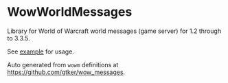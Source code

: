 # WowWorldMessages

Library for World of Warcraft world messages (game server) for 1.2 through to 3.3.5.

See [example](https://github.com/gtker/wow_messages_csharp/blob/main/ServerTest/) for usage.

Auto generated from `wowm` definitions at https://github.com/gtker/wow_messages.
